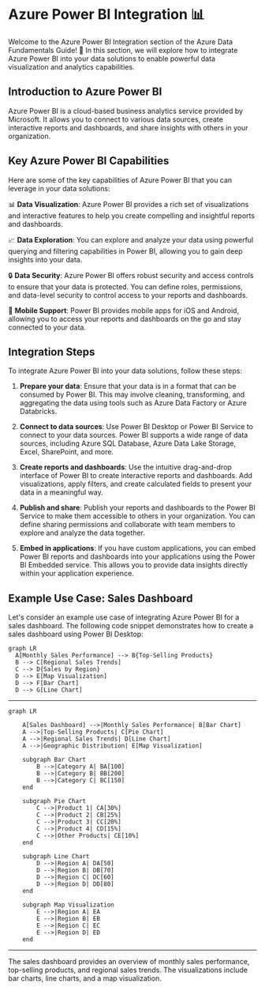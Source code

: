# Azure Power BI Integration 📊

Welcome to the Azure Power BI Integration section of the Azure Data Fundamentals Guide! 🌟 In this section, we will explore how to integrate Azure Power BI into your data solutions to enable powerful data visualization and analytics capabilities.

## Introduction to Azure Power BI

Azure Power BI is a cloud-based business analytics service provided by Microsoft. It allows you to connect to various data sources, create interactive reports and dashboards, and share insights with others in your organization.

## Key Azure Power BI Capabilities

Here are some of the key capabilities of Azure Power BI that you can leverage in your data solutions:

📊 **Data Visualization**: Azure Power BI provides a rich set of visualizations and interactive features to help you create compelling and insightful reports and dashboards.

📈 **Data Exploration**: You can explore and analyze your data using powerful querying and filtering capabilities in Power BI, allowing you to gain deep insights into your data.

🔒 **Data Security**: Azure Power BI offers robust security and access controls to ensure that your data is protected. You can define roles, permissions, and data-level security to control access to your reports and dashboards.

📱 **Mobile Support**: Power BI provides mobile apps for iOS and Android, allowing you to access your reports and dashboards on the go and stay connected to your data.

## Integration Steps

To integrate Azure Power BI into your data solutions, follow these steps:

1. **Prepare your data**: Ensure that your data is in a format that can be consumed by Power BI. This may involve cleaning, transforming, and aggregating the data using tools such as Azure Data Factory or Azure Databricks.

2. **Connect to data sources**: Use Power BI Desktop or Power BI Service to connect to your data sources. Power BI supports a wide range of data sources, including Azure SQL Database, Azure Data Lake Storage, Excel, SharePoint, and more.

3. **Create reports and dashboards**: Use the intuitive drag-and-drop interface of Power BI to create interactive reports and dashboards. Add visualizations, apply filters, and create calculated fields to present your data in a meaningful way.

4. **Publish and share**: Publish your reports and dashboards to the Power BI Service to make them accessible to others in your organization. You can define sharing permissions and collaborate with team members to explore and analyze the data together.

5. **Embed in applications**: If you have custom applications, you can embed Power BI reports and dashboards into your applications using the Power BI Embedded service. This allows you to provide data insights directly within your application experience.

## Example Use Case: Sales Dashboard

Let's consider an example use case of integrating Azure Power BI for a sales dashboard. The following code snippet demonstrates how to create a sales dashboard using Power BI Desktop:

```mermaid
graph LR
  A[Monthly Sales Performance] --> B{Top-Selling Products}
  B --> C[Regional Sales Trends]
  C --> D{Sales by Region}
  D --> E[Map Visualization]
  D --> F[Bar Chart]
  D --> G[Line Chart]
```
---

```mermaid
graph LR

    A[Sales Dashboard] -->|Monthly Sales Performance| B[Bar Chart]
    A -->|Top-Selling Products| C[Pie Chart]
    A -->|Regional Sales Trends| D[Line Chart]
    A -->|Geographic Distribution| E[Map Visualization]

    subgraph Bar Chart
        B -->|Category A| BA[100]
        B -->|Category B| BB[200]
        B -->|Category C| BC[150]
    end

    subgraph Pie Chart
        C -->|Product 1| CA[30%]
        C -->|Product 2| CB[25%]
        C -->|Product 3| CC[20%]
        C -->|Product 4| CD[15%]
        C -->|Other Products| CE[10%]
    end

    subgraph Line Chart
        D -->|Region A| DA[50]
        D -->|Region B| DB[70]
        D -->|Region C| DC[60]
        D -->|Region D| DD[80]
    end

    subgraph Map Visualization
        E -->|Region A| EA
        E -->|Region B| EB
        E -->|Region C| EC
        E -->|Region D| ED
    end
```
---

The sales dashboard provides an overview of monthly sales performance, top-selling products, and regional sales trends. The visualizations include bar charts, line charts, and a map visualization.

